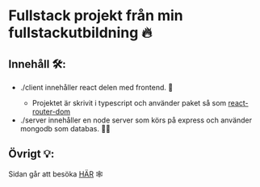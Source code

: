 # Fullstack projekt från min fullstackutbildning 🔥

## Innehåll 🛠:
<ul>
  <li>./client innehåller react delen med frontend. 📄</li>
  <ul>
    <li>Projektet är skrivit i typescript och använder paket så som <a href="https://reactrouter.com/">react-router-dom</a></li>
  </ul>
  <li>./server innehåller en node server som körs på express och använder mongodb som databas. 👩‍💻</li>
</ul>

## Övrigt 💡:
Sidan går att besöka [HÄR](https://web-shop-ivory.vercel.app/) 🕸

